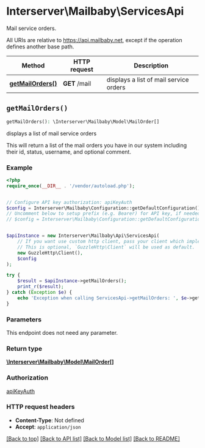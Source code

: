 # Interserver\Mailbaby\ServicesApi

Mail service orders.

All URIs are relative to https://api.mailbaby.net, except if the operation defines another base path.

| Method | HTTP request | Description |
| ------------- | ------------- | ------------- |
| [**getMailOrders()**](ServicesApi.md#getMailOrders) | **GET** /mail | displays a list of mail service orders |


## `getMailOrders()`

```php
getMailOrders(): \Interserver\Mailbaby\Model\MailOrder[]
```

displays a list of mail service orders

This will return a list of the mail orders you have in our system including their id, status, username, and optional comment.

### Example

```php
<?php
require_once(__DIR__ . '/vendor/autoload.php');


// Configure API key authorization: apiKeyAuth
$config = Interserver\Mailbaby\Configuration::getDefaultConfiguration()->setApiKey('X-API-KEY', 'YOUR_API_KEY');
// Uncomment below to setup prefix (e.g. Bearer) for API key, if needed
// $config = Interserver\Mailbaby\Configuration::getDefaultConfiguration()->setApiKeyPrefix('X-API-KEY', 'Bearer');


$apiInstance = new Interserver\Mailbaby\Api\ServicesApi(
    // If you want use custom http client, pass your client which implements `GuzzleHttp\ClientInterface`.
    // This is optional, `GuzzleHttp\Client` will be used as default.
    new GuzzleHttp\Client(),
    $config
);

try {
    $result = $apiInstance->getMailOrders();
    print_r($result);
} catch (Exception $e) {
    echo 'Exception when calling ServicesApi->getMailOrders: ', $e->getMessage(), PHP_EOL;
}
```

### Parameters

This endpoint does not need any parameter.

### Return type

[**\Interserver\Mailbaby\Model\MailOrder[]**](../Model/MailOrder.md)

### Authorization

[apiKeyAuth](../../README.md#apiKeyAuth)

### HTTP request headers

- **Content-Type**: Not defined
- **Accept**: `application/json`

[[Back to top]](#) [[Back to API list]](../../README.md#endpoints)
[[Back to Model list]](../../README.md#models)
[[Back to README]](../../README.md)
